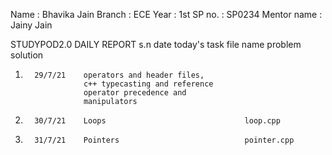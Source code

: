 Name   : Bhavika Jain
Branch : ECE
Year   : 1st
SP no. : SP0234
Mentor name : Jainy Jain

STUDYPOD2.0 DAILY REPORT
s.n      date       today's task                       file name           problem          solution
1.       29/7/21    operators and header files,
                    c++ typecasting and reference 
                    operator precedence and 
                    manipulators
2.       30/7/21    Loops                               loop.cpp 
3.       31/7/21    Pointers                            pointer.cpp
